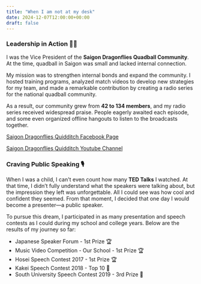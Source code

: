 ```yaml
---
title: "When I am not at my desk"
date: 2024-12-07T12:00:00+00:00
draft: false
---
```


### Leadership in Action 🤾‍♂️

I was the Vice President of the **Saigon Dragonflies Quadball Community**. At the time, quadball in Saigon was small and lacked internal connection. 

My mission was to strengthen internal bonds and expand the community. I hosted training programs, analyzed match videos to develop new strategies for my team, and made a remarkable contribution by creating a radio series for the national quadball community.


As a result, our community grew from **42 to 134 members**, and my radio series received widespread praise. People eagerly awaited each episode, and some even organized offline hangouts to listen to the broadcasts together.

[Saigon Dragonflies Quidditch Facebook Page](https://www.facebook.com/saigon.dragonflies.quidditch)


[Saigon Dragonflies Quidditch Youtube Channel](https://www.youtube.com/@saigondragonfliesquidditch1566/videos)


### Craving Public Speaking 🎙
When I was a child, I can't even count how many **TED Talks** I watched. At that time, I didn’t fully understand what the speakers were talking about, but the impression they left was unforgettable. All I could see was how cool and confident they seemed. From that moment, I decided that one day I would become a presenter—a public speaker.


To pursue this dream, I participated in as many presentation and speech contests as I could during my school and college years. Below are the results of my journey so far:

- Japanese Speaker Forum - 1st Prize 🏆
- Music Video Competition - Our School - 1st Prize 🏆
- Hosei Speech Contest 2017 - 1st Prize 🏆
- Kakei Speech Contest 2018 - Top 10 🏅
- South University Speech Contest 2019 - 3rd Prize 🥉